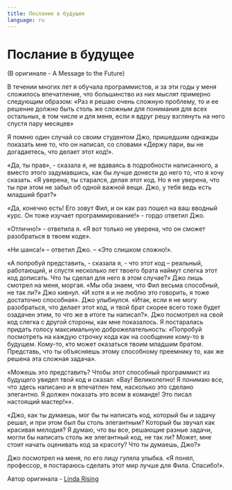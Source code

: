 ```yaml
---
title: Послание в будущее
language: ru
---
```


# Послание в будущее
(В оригинале - A Message to the Future)

В течении многих лет я обучала программистов, и за эти годы у меня сложилось впечатление, что большинство из них мыслят примерно следующим образом: «Раз я решаю очень сложную проблему, то и ее решение должно быть столь же сложным для понимания для всех остальных, в том числе и для меня, если я вдруг решу взглянуть на него спустя пару месяцев»

Я помню один случай со своим студентом Джо, пришедшим однажды показать мне то, что он написал, со словами «Держу пари, вы не догадаетесь, что делает этот код!».

«Да, ты прав», - сказала я, не вдаваясь в подробности написанного, а вместо этого задумавшись, как бы лучше донести до него то, что я хочу сказать. «Я уверена, ты старался, делая этот код. Но я не уверена, что ты при этом не забыл об одной важной вещи. Джо, у тебя ведь есть младший брат?»

«Да, конечно есть! Его зовут Фил, и он как раз пошел на ваш вводный курс. Он тоже изучает программирование!» - гордо ответил Джо.

«Отлично!» - ответила я. «Я вот только не уверена, что он сможет разобраться в твоем коде».

«Ни шанса!» – ответил Джо. – «Это слишком сложно!».

«А попробуй представить, - сказала я, - что этот код – реальный, работающий, и спустя несколько лет твоего брата наймут слегка этот код дописать. Что ты сделал для него в этом случае?» Джо лишь смотрел на меня, моргая. «Мы оба знаем, что Фил весьма способный, не так ли?» Джо кивнул. «И хотя я и не люблю это говорить, я тоже достаточно способная». Джо улыбнулся. «Итак, если я не могу разобраться, что делает этот код, и твой брат скорее всего тоже будет озадачен этим, то что же в итоге ты написал?». Джо посмотрел на свой код слегка с другой стороны, как мне показалось. Я постаралась придать голосу максимальную доброжелательность: «Попробуй посмотреть на каждую строчку кода как на сообщение кому-то в будущем. Кому-то, кто может оказаться твоим младшим братом. Представь, что ты объясняешь этому способному преемнику то, как же решена эта сложная задача».

«Можешь это представить? Чтобы этот способный программист из будущего увидел твой код и сказал: «Вау! Великолепно! Я понимаю все, что здесь написано и я впечатлен тем, насколько это сделано элегантно. Я должен показать это всем в команде! Это писал настоящий мастер!»».

«Джо, как ты думаешь, мог бы ты написать код, который бы и задачу решал, и при этом был бы столь элегантным? Который бы звучал как красивая мелодия? Я думаю, что вы все, решающие разные задачи, могли бы написать столь же элегантный код, не так ли? Может, мне стоит начать оценивать код за красоту? Что ты думаешь, Джо?»

Джо посмотрел на меня, по его лицу гуляла улыбка. «Я понял, профессор, я постараюсь сделать этот мир лучше для Фила. Спасибо!».

Автор оригинала - [Linda Rising](http://programmer.97things.oreilly.com/wiki/index.php/Linda_Rising)